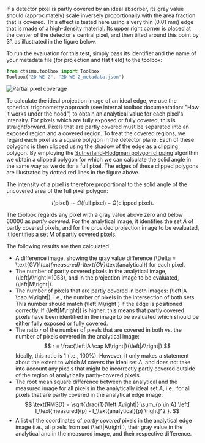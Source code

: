 If a detector pixel is partly covered by an ideal absorber, its gray value should (approximately) scale inversely proportionally with the area fraction that is covered. This effect is tested here using a very thin (0.01 mm) edge that is made of a high-density material. Its upper right corner is placed at the center of the detector's central pixel, and then tilted around this point by 3&deg;, as illustrated in the figure below.

To run the evaluation for this test, simply pass its identifier and the name of your metadata file (for projection and flat field) to the toolbox:

```python
from ctsimu.toolbox import Toolbox
Toolbox("2D-WE-2", "2D-WE-2_metadata.json")
```

![Partial pixel coverage](../pictures/edge.png "A thin edge partly covers pixels on the detector.")

To calculate the ideal projection image of an ideal edge, we use the spherical trigonometry approach (see internal toolbox documentation: "How it works under the hood") to obtain an analytical value for each pixel's intensity. For pixels which are fully exposed or fully covered, this is straightforward. Pixels that are partly covered must be separated into an exposed region and a covered region. To treat the covered regions, we regard each pixel as a square polygon in the detector plane. Each of these polygons is then clipped using the shadow of the edge as a clipping polygon. By employing the [Sutherland-Hodgman polygon clipping] algorithm we obtain a clipped polygon for which we can calculate the solid angle in the same way as we do for a full pixel. The edges of these clipped polygons are illustrated by dotted red lines in the figure above.

[Sutherland-Hodgman polygon clipping]: https://doi.org/10.1145/360767.360802

The intensity of a pixel is therefore proportional to the solid angle of the uncovered area of the full pixel polygon:

$$ I(\text{pixel}) \sim \Omega(\text{full pixel}) - \Omega(\text{clipped pixel}). $$

The toolbox regards any pixel with a gray value above zero and below 60000 as *partly covered*. For the analytical image, it identifies the set *A* of partly covered pixels, and for the provided projection image to be evaluated, it identifies a set *M* of partly covered pixels.

The following results are then calculated.

+ A difference image, showing the gray value difference \(\Delta = \text{GV}_\text{measured}-\text{GV}_\text{analytical}\) for each pixel.
+ The number of partly covered pixels in the analytical image, \(\left|A\right|=1053\), and in the projection image to be evaluated, \(\left|M\right|\).
+ The number of pixels that are partly covered in both images: \(\left|A \cap M\right|\), i.e., the number of pixels in the intersection of both sets. This number should match \(\left|M\right|\) if the edge is positioned correctly. If \(\left|M\right|\) is higher, this means that partly covered pixels have been identified in the image to be evaluated which should be either fully exposed or fully covered.
+ The ratio *r* of the number of pixels that are covered in both vs. the number of pixels covered in the analytical image:
    $$
    r = \frac{\left|A \cap M\right|}{\left|A\right|}
    $$
    Ideally, this ratio is 1 (i.e., 100%). However, it only makes a statement about the extent to which *M* covers the ideal set *A*, and does not take into account any pixels that might be incorrectly partly covered outside of the region of analytically partly-covered pixels.
+ The root mean square difference between the analytical and the measured image for all pixels in the analytically ideal set *A*, i.e., for all pixels that are partly covered in the analytical edge image:
    $$
    \text{RMSD} = \sqrt{\frac{1}{\left|A\right|} \sum_{p \in A} \left[ I_\text{measured}(p) - I_\text{analytical}(p) \right]^2 }.
    $$
+ A list of the coordinates of *partly covered* pixels in the analytical edge image (i.e., all pixels from set \(\left|A\right|\), their gray value in the analytical and in the measured image, and their respective difference.
